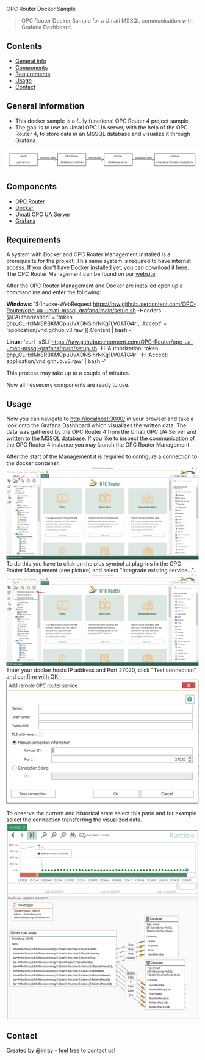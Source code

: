 OPC Router Docker Sample
> OPC Router Docker Sample for a Umati MSSQL communication with Grafana Dashboard.

## Contents
* [General Info](#general-information)
* [Components](#components)
* [Requirements](#requirements)
* [Usage](#usage)
* [Contact](#contact)

## General Information
- This docker sample is a fully functional OPC Router 4 project sample.
- The goal is to use an Umati OPC UA server, with the help of the OPC Router 4, to store data in an MSSQL database and visualize it through Grafana.

![First Startup](./img/Umati-DataDockerSample.png)

## Components
- [OPC Router](https://www.opc-router.com)
- [Docker](https://www.docker.com/)
- [Umati OPC UA Server](https://umati.org/)
- [Grafana](https://grafana.com/)

## Requirements
A system with Docker and OPC Router Management installed is a prerequisite for the project. This same system is required to have internet access.
If you don't have Docker installed yet, you can download it [here](https://www.docker.com/get-started). The OPC Router Management can be found on our [website](https://www.opc-router.com/#test-now).

After the OPC Router Management and Docker are installed open up a commandline and enter the following:

**Windows**:
'$(Invoke-WebRequest https://raw.githubusercontent.com/OPC-Router/opc-ua-umati-mssql-grafana/main/setup.sh -Headers @{'Authorization' = 'token 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'; 'Accept' = 'application/vnd.github.v3.raw'}).Content | bash -'

**Linux**:
'curl -sSLf https://raw.githubusercontent.com/OPC-Router/opc-ua-umati-mssql-grafana/main/setup.sh -H 'Authorization: token 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' -H 'Accept: application/vnd.github.v3.raw' | bash -'

This process may take up to a couple of minutes.

Now all nessecery components are ready to use.

## Usage
Now you can navigate to [http://localhost:3000/](http://localhost:3000/d/v972rfT7k/sample-dashboard) in your browser and take a look onto the Grafana Dashboard which visualizes the written data. The data was gathered by the OPC Router 4 from the Umati OPC UA Server and written to the MSSQL database.
If you like to inspect the communication of the OPC Router 4 instance you may launch the OPC Router Management.

After the start of the Management it is required to configure a connection to the docker container. 
![First Startup](./img/OPCRouterConfigureService.png)
To do this you have to click on the plus symbol at plug-ins in the OPC Router Management (see picture) and select "Integrade existing service...".
![First Startup](./img/OPCRouterConfigIntegrateExistingService.png)
Enter your docker hosts IP address and Port 27020, click "Test connection" and confirm with OK.
![First Startup](./img/AddDocker.png)

To observe the current and historical state select this pane and for example select the connection transferring the visualized data.
![First Startup](./img/UmatiDockerSampleOPCRouter.png)

## Contact
Created by [@inray](https://www.opc-router.com/) - feel free to contact us!
